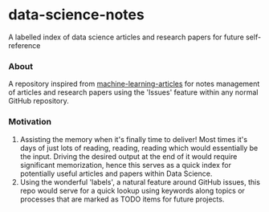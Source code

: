 # data-science-notes
A labelled index of data science articles and research papers for future self-reference

### About
A repository inspired from [machine-learning-articles](https://github.com/khuyentran1401/machine-learning-articles) for notes management of articles and research papers using the 'Issues' feature within any normal GitHub repository.

### Motivation
1. Assisting the memory when it's finally time to deliver! Most times it's days of just lots of reading, reading, reading which would essentially be the input. Driving the desired output at the end of it would require significant memorization, hence this serves as a quick index for potentially useful articles and papers within Data Science.
2. Using the wonderful 'labels', a natural feature around GitHub issues, this repo would serve for a quick lookup using keywords along topics or processes that are marked as TODO items for future projects.
